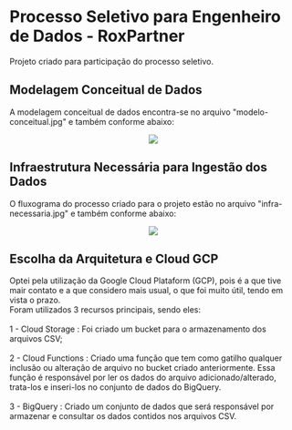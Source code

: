 # Processo Seletivo para Engenheiro de Dados - RoxPartner
Projeto criado para participação do processo seletivo.

## Modelagem Conceitual de Dados
A modelagem conceitual de dados encontra-se no arquivo "modelo-conceitual.jpg" e também conforme abaixo:

<div align="center">
<img src="https://user-images.githubusercontent.com/38978227/160310329-1340f66f-0c0f-48f5-b44d-481a5ecc3665.jpg">
</div>

## Infraestrutura Necessária para Ingestão dos Dados
O fluxograma do processo criado para o projeto estão no arquivo "infra-necessaria.jpg" e também conforme abaixo:

<div align="center">
<img src="https://user-images.githubusercontent.com/38978227/160310641-af1b030f-95d0-4260-aac7-ff1e19e3209b.jpg">
</div>

## Escolha da Arquitetura e Cloud GCP
Optei pela utilização da Google Cloud Plataform (GCP), pois é a que tive mair contato e a que considero mais usual, o que foi muito útil, tendo em vista o prazo.
  <br/> Foram utilizados 3 recursos principais, sendo eles:
  <br/>
  <br/> 1 - Cloud Storage : Foi criado um bucket para o armazenamento dos arquivos CSV;
  <br/>
  <br/> 2 - Cloud Functions : Criado uma função que tem como gatilho qualquer inclusão ou alteração de arquivo no bucket criado anteriormente. Essa função é responsável por ler os dados do arquivo adicionado/alterado, trata-los e inseri-los no conjunto de dados do BigQuery.
  <br/>
  <br/> 3 - BigQuery : Criado um conjunto de dados que será responsável por armazenar e consultar os dados contidos nos arquivos CSV.

